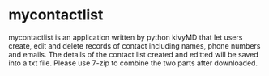 # mycontactlist 
mycontactlist is an application written by python kivyMD that let users create, edit and delete records of contact including names, phone numbers and emails. The details of the contact list created and editted will be saved into a txt file. Please use 7-zip to combine the two parts after downloaded.
